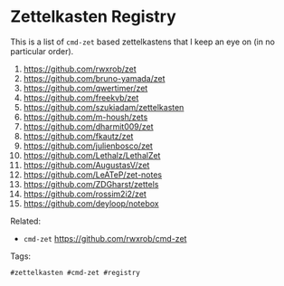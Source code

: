 # Zettelkasten Registry

This is a list of `cmd-zet` based zettelkastens that I keep an eye on (in
no particular order).

1. <https://github.com/rwxrob/zet>
1. <https://github.com/bruno-yamada/zet>
1. <https://github.com/qwertimer/zet>
1. <https://github.com/freekvb/zet>
1. <https://github.com/szukiadam/zettelkasten>
1. <https://github.com/m-housh/zets>
1. <https://github.com/dharmit009/zet>
1. <https://github.com/fkautz/zet>
1. <https://github.com/julienbosco/zet>
1. <https://github.com/Lethalz/LethalZet>
1. <https://github.com/AugustasV/zet>
1. <https://github.com/LeATeP/zet-notes>
1. <https://github.com/ZDGharst/zettels>
1. <https://github.com/rossim2i2/zet>
1. <https://github.com/deyloop/notebox>

Related:

* `cmd-zet`
	<https://github.com/rwxrob/cmd-zet>

Tags:

	#zettelkasten #cmd-zet #registry
